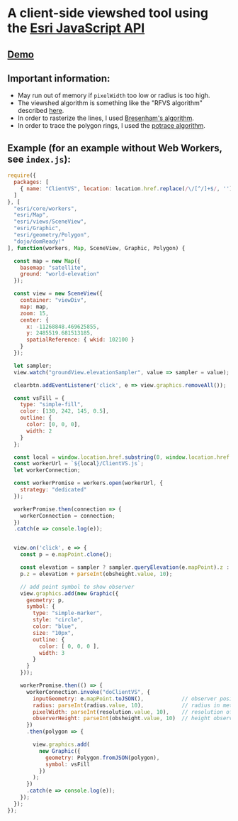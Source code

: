 # A client-side viewshed tool using the [Esri JavaScript API](https://developers.arcgis.com/javascript/)

## [Demo](https://solowt.github.io/Client-side-viewshed/)

## Important information: 

  * May run out of memory if `pixelWidth` too low or radius is too high.
  * The viewshed algorithm is something like the "RFVS algorithm" described [here](http://www.geoinfo.info/proceedings_geoinfo2013.split/paper9.pdf).
  * In order to rasterize the lines, I used [Bresenham's algorithm](https://en.wikipedia.org/wiki/Bresenham's_line_algorithm).
  * In order to trace the polygon rings, I used the [potrace algorithm](http://potrace.sourceforge.net/potrace.pdf).

## Example (for an example without Web Workers, see `index.js`):

```js
require({
  packages: [
    { name: "ClientVS", location: location.href.replace(/\/[^/]+$/, ''), main: 'ClientVS' }
  ]
}, [
  "esri/core/workers",
  "esri/Map",
  "esri/views/SceneView",
  "esri/Graphic",
  "esri/geometry/Polygon",
  "dojo/domReady!"
], function(workers, Map, SceneView, Graphic, Polygon) {

  const map = new Map({
    basemap: "satellite",
    ground: "world-elevation"
  });

  const view = new SceneView({
    container: "viewDiv",
    map: map,
    zoom: 15,
    center: {
      x: -11268848.469625855,
      y: 2485519.681513185,
      spatialReference: { wkid: 102100 }
    }
  });

  let sampler;
  view.watch("groundView.elevationSampler", value => sampler = value);

  clearbtn.addEventListener('click', e => view.graphics.removeAll());

  const vsFill = {
    type: "simple-fill",
    color: [130, 242, 145, 0.5],
    outline: {
      color: [0, 0, 0],
      width: 2
    }
  };

  const local = window.location.href.substring(0, window.location.href.lastIndexOf('/'));
  const workerUrl = `${local}/ClientVS.js`;
  let workerConnection;

  const workerPromise = workers.open(workerUrl, {
    strategy: "dedicated"
  });

  workerPromise.then(connection => {
    workerConnection = connection;
  })
  .catch(e => console.log(e));


  view.on('click', e => {
    const p = e.mapPoint.clone();

    const elevation = sampler ? sampler.queryElevation(e.mapPoint).z : 0;
    p.z = elevation + parseInt(obsheight.value, 10);

    // add point symbol to show observer
    view.graphics.add(new Graphic({
      geometry: p,
      symbol: {
        type: "simple-marker",
        style: "circle",
        color: "blue",
        size: "10px",
        outline: {
          color: [ 0, 0, 0 ],
          width: 3
        }
      }
    }));

    workerPromise.then(() => {
      workerConnection.invoke("doClientVS", {
        inputGeometry: e.mapPoint.toJSON(),            // observer position
        radius: parseInt(radius.value, 10),            // radius in meters
        pixelWidth: parseInt(resolution.value, 10),    // resolution of viewshed in meters
        observerHeight: parseInt(obsheight.value, 10)  // height observer in meters
      })
      .then(polygon => {

        view.graphics.add(
          new Graphic({
            geometry: Polygon.fromJSON(polygon),
            symbol: vsFill
          })
        );
      })
      .catch(e => console.log(e));
    });
  });
});

```
